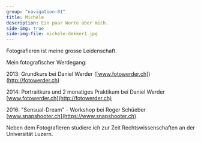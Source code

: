 ```yaml
---
group: "navigation-01"
title: Michèle
description: Ein paar Worte über mich.
side-img: true
side-img-file: michele-dekker1.jpg
---
```




Fotografieren ist meine grosse Leidenschaft.



Mein fotografischer Werdegang:

2013: Grundkurs bei Daniel Werder ([www.fotowerder.ch])(http://fotowerder.ch)

2014: Portraitkurs und 2 monatiges Praktikum bei Daniel Werder [www.fotowerder.ch](http://fotowerder.ch)

2016: "Sensual-Dream" - Workshop bei Roger Schüeber [www.snapshooter.ch](https://www.snapshooter.ch)



Neben dem Fotografieren studiere ich zur Zeit 
Rechtswissenschaften an der Universität Luzern.

